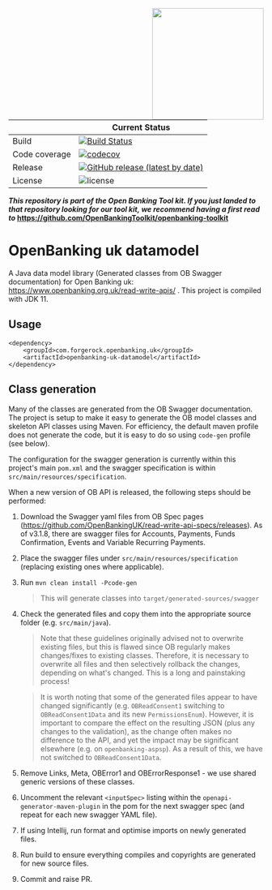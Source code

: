 [<img src="https://raw.githubusercontent.com/ForgeRock/forgerock-logo-dev/master/Logo-fr-dev.png" align="right" width="220px"/>](https://developer.forgerock.com/)

| |Current Status|
|---|---|
|Build|[![Build Status](https://img.shields.io/endpoint.svg?url=https%3A%2F%2Factions-badge.atrox.dev%2FOpenBankingToolkit%2Fopenbanking-uk-datamodel%2Fbadge%3Fref%3Dmaster&style=flat)](https://actions-badge.atrox.dev/OpenBankingToolkit/openbanking-uk-datamodel/goto?ref=master)|
|Code coverage|[![codecov](https://codecov.io/gh/OpenBankingToolkit/openbanking-uk-datamodel/branch/master/graph/badge.svg)](https://codecov.io/gh/OpenBankingToolkit/openbanking-uk-datamodel)
|Release|[![GitHub release (latest by date)](https://img.shields.io/github/v/release/OpenBankingToolkit/openbanking-uk-datamodel.svg)](https://img.shields.io/github/v/release/OpenBankingToolkit/openbanking-uk-datamodel)
|License|![license](https://img.shields.io/github/license/ACRA/acra.svg)|

**_This repository is part of the Open Banking Tool kit. If you just landed to that repository looking for our tool kit,_
_we recommend having a first read to_ https://github.com/OpenBankingToolkit/openbanking-toolkit**

# OpenBanking uk datamodel
A Java data model library (Generated classes from OB Swagger documentation) for Open Banking uk: https://www.openbanking.org.uk/read-write-apis/  .
This project is compiled with JDK 11.

## Usage
```
<dependency>
    <groupId>com.forgerock.openbanking.uk</groupId>
    <artifactId>openbanking-uk-datamodel</artifactId>
</dependency>

```

## Class generation

Many of the classes are generated from the OB Swagger documentation. The project is setup to make it easy to generate
the  OB model classes and skeleton API classes using Maven. For efficiency, the default maven profile does not generate
the code, but it is easy to do so using `code-gen` profile (see below).

The configuration for the swagger generation is currently within this project's main `pom.xml` and the swagger
specification is within `src/main/resources/specification`.

When a new version of OB API is released, the following steps should be performed:
1. Download the Swagger yaml files from OB Spec pages (https://github.com/OpenBankingUK/read-write-api-specs/releases).
   As of v3.1.8, there are swagger files for Accounts, Payments, Funds Confirmation, Events and Variable Recurring Payments.
1. Place the swagger files under `src/main/resources/specification` (replacing existing ones where applicable).
1. Run ```mvn clean install -Pcode-gen```
   > This will generate classes into `target/generated-sources/swagger`
1. Check the generated files and copy them into the appropriate source folder (e.g. `src/main/java`).

   > Note that these guidelines originally advised not to overwrite existing files, but this is flawed since OB regularly
   makes changes/fixes to existing classes. Therefore, it is necessary to overwrite all files and then selectively rollback
   the changes, depending on what's changed. This is a long and painstaking process!

   > It is worth noting that some of the generated files appear to have changed significantly (e.g. `OBReadConsent1`
   switching to `OBReadConsent1Data` and its new `PermissionsEnum`). However, it is important to compare the effect
   on the resulting JSON (plus any changes to the validation), as the change often makes no difference to the API,
   and yet the impact may be significant elsewhere (e.g. on `openbanking-aspsp`). As a result of this, we have  not
   switched to `OBReadConsent1Data`.

1. Remove Links, Meta, OBError1 and OBErrorResponse1 - we use shared generic versions of these classes.
1. Uncomment the relevant `<inputSpec>` listing within the `openapi-generator-maven-plugin` in the pom for the next
   swagger spec (and repeat for each new swagger YAML file).
1. If using Intellij, run format and optimise imports on newly generated files.
1. Run build to ensure everything compiles and copyrights are generated for new source files.
1. Commit and raise PR.
